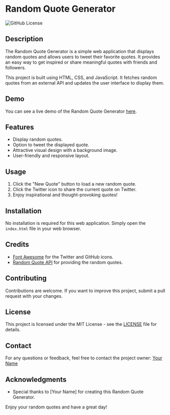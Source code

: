 # Random Quote Generator

![GitHub License](https://img.shields.io/badge/license-MIT-blue.svg)

## Description

The Random Quote Generator is a simple web application that displays random quotes and allows users to tweet their favorite quotes. It provides an easy way to get inspired or share meaningful quotes with friends and followers.

This project is built using HTML, CSS, and JavaScript. It fetches random quotes from an external API and updates the user interface to display them.

## Demo

You can see a live demo of the Random Quote Generator [here](https://your-demo-link.com).

## Features

- Display random quotes.
- Option to tweet the displayed quote.
- Attractive visual design with a background image.
- User-friendly and responsive layout.

## Usage

1. Click the "New Quote" button to load a new random quote.
2. Click the Twitter icon to share the current quote on Twitter.
3. Enjoy inspirational and thought-provoking quotes!

## Installation

No installation is required for this web application. Simply open the `index.html` file in your web browser.

## Credits

- [Font Awesome](https://fontawesome.com) for the Twitter and GitHub icons.
- [Random Quote API](https://api.quotable.io/random) for providing the random quotes.

## Contributing

Contributions are welcome. If you want to improve this project, submit a pull request with your changes.

## License

This project is licensed under the MIT License - see the [LICENSE](LICENSE) file for details.

## Contact

For any questions or feedback, feel free to contact the project owner: [Your Name](https://github.com/your-github-profile)

## Acknowledgments

- Special thanks to [Your Name] for creating this Random Quote Generator.

Enjoy your random quotes and have a great day!
